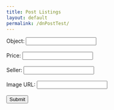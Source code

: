 ```yaml
---
title: Post Listings
layout: default
permalink: /dnPostTest/
---
```



<html>
<body>
  <form onsubmit="javascript:handleClick();return false">
  <label for="object">Object:</label>
  <input type="text" id="object" name="object"><br><br>
  <label for="price">Price:</label>
  <input type="text" id="price" name="price"><br><br>
  <label for="seller">Seller:</label>
  <input type="text" id="seller" name="seller"><br><br>
  <label for="imageURL">Image URL:</label>
  <input type="text" id="imageURL" name="imageURL"><br><br>
  <input type="submit" value="Submit">
</form>
</body>
<script>
	function handleClick() {
	
		if (window.confirm('Click ok to view your listing')) 
		{
		window.location.href='https://pranaviinukurti.github.io/DelNorteMarketPlace/marketplace/';
		};;
	
	console.log("test");
		var requestOptions = {
		method: 'POST',
		redirect: 'follow'
		};
		
		const item = document.getElementById("object").value;
		const price = document.getElementById("price").value;
		const seller = document.getElementById("seller").value;
		const imageURL = document.getElementById("imageURL").value;
		

		fetch(`https://womeninstem.tk/api/listings/create/${item}/${price}/${seller}/${imageURL}`, requestOptions)
	}
</script>
</html>